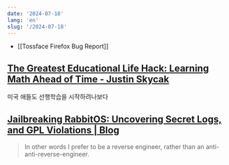 ```yaml
---
date: '2024-07-18'
lang: 'en'
slug: '/2024-07-18'
---
```


- [[Tossface Firefox Bug Report]]

## [The Greatest Educational Life Hack: Learning Math Ahead of Time - Justin Skycak](https://www.justinmath.com/the-greatest-educational-life-hack-learning-math-ahead-of-time/)

미국 애들도 선행학습을 시작하려나보다

## [Jailbreaking RabbitOS: Uncovering Secret Logs, and GPL Violations | Blog](https://www.da.vidbuchanan.co.uk/blog/r1-jailbreak.html)

> In other words I prefer to be a reverse engineer, rather than an anti-anti-reverse-engineer.
